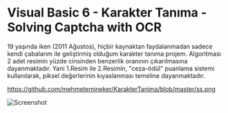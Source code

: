# Visual Basic 6 - Karakter Tanıma - Solving Captcha with OCR

19 yaşında iken (2011 Ağustos), hiçbir kaynaktan faydalanmadan sadece kendi çabalarım ile geliştirmiş olduğum karakter tanıma projem. Algoritması 2 adet resimin yüzde cinsinden benzerlik oranının çıkarılmasına dayanmaktadır. Yani 1.Resim ile 2.Resimin, "ceza-ödül" puanlama sistemi kullanılarak, piksel değerlerinin kıyaslanması temeline dayanmaktadır.


https://github.com/mehmetemineker/KarakterTanima/blob/master/ss.png

![Screenshot](https://github.com/mehmetemineker/KarakterTanima/blob/master/ss.png)
